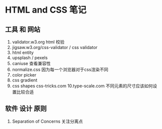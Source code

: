 # HTML and CSS 笔记

## 工具 和 网站

1. validator.w3.org  html 校验
2. jigsaw.w3.org/css-validator   / css validator
3. html entity
4. upsplash  /  pexels
5. caniuse  查看兼容性
6. normalize.css  因为每一个浏览器对于css渲染不同
7. color picker
8. css gradient
9. css shapes  css-tricks.com
10.type-scale.com  不同元素的尺寸应该如何设置比较合适

## 软件 设计 原则

1. Separation of Concerns 关注分离点
